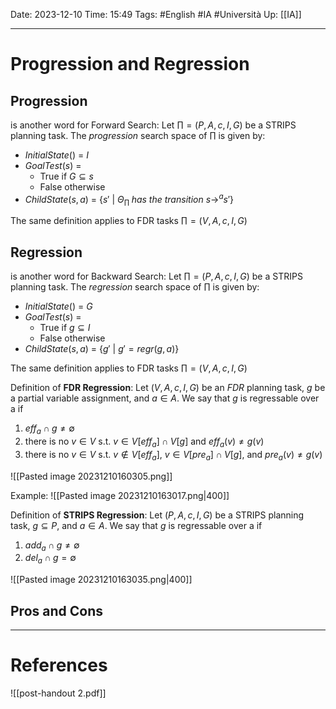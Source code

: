 Date: 2023-12-10
Time: 15:49
Tags: #English #IA #Università 
Up: [[IA]]

---
# Progression and Regression

## Progression

is another word for Forward Search:
Let $\prod = (P, A, c, I, G)$ be a STRIPS planning task. The *progression* search space of $\prod$ is given by: 
- $InitialState()$ = $I$ 
- $GoalTest(s)$ =
	- True if $G \subseteq s$
	- False otherwise 
- $ChildState(s, a)$ = {$s' \ | \ \Theta_\prod \; has \ the \ transition \ s \rightarrow^a s'$} 

The same definition applies to FDR tasks $\prod = (V, A, c, I, G)$

## Regression

is another word for Backward Search:
Let $\prod = (P, A, c, I, G)$ be a STRIPS planning task. The *regression* search space of $\prod$ is given by: 
- $InitialState()$ = $G$ 
- $GoalTest(s)$ =
	- True if $g \subseteq I$
	- False otherwise 
- $ChildState(s, a)$ = {$g' \ | \ g' = regr(g,a)$} 

The same definition applies to FDR tasks $\prod = (V, A, c, I, G)$

Definition of **FDR Regression**:
Let $(V, A, c, I, G)$ be an $FDR$ planning task, $g$ be a partial variable assignment, and $a \in A$. We say that $g$ is regressable over a if
1. $eff_a \cap g \neq \emptyset$
2. there is no $v \in V$ s.t. $v \in V [eff_a] \cap V [g]$ and $eff_a (v) \neq g(v)$
3. there is no $v \in V$ s.t. $v \notin V [eff_a]$, $v \in V[pre_a] \cap V [g]$, and $pre_a(v) \neq g(v)$

![[Pasted image 20231210160305.png]]

Example:
![[Pasted image 20231210163017.png|400]]

Definition of **STRIPS Regression**: 
Let $(P, A, c, I, G)$ be a STRIPS planning task, $g \subseteq P$, and $a \in A$. We say that $g$ is regressable over a if 
1. $add_a \cap g \neq \emptyset$
2. $del_a \cap g = \emptyset$

![[Pasted image 20231210163035.png|400]]

## Pros and Cons


---
# References

![[post-handout 2.pdf]]